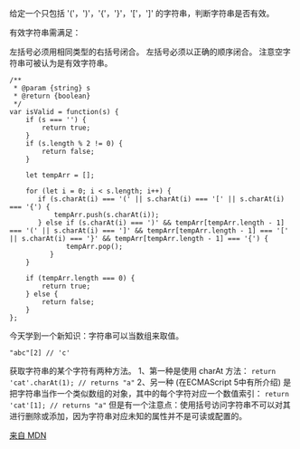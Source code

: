 给定一个只包括 '('，')'，'{'，'}'，'['，']' 的字符串，判断字符串是否有效。

有效字符串需满足：

左括号必须用相同类型的右括号闭合。
左括号必须以正确的顺序闭合。
注意空字符串可被认为是有效字符串。

```
/**
 * @param {string} s
 * @return {boolean}
 */
var isValid = function(s) {
    if (s === '') {
        return true;
    }
    if (s.length % 2 != 0) {
        return false;
    }
    
    let tempArr = [];
    
    for (let i = 0; i < s.length; i++) {
       if (s.charAt(i) === '(' || s.charAt(i) === '[' || s.charAt(i) === '{') {
           tempArr.push(s.charAt(i));
       } else if (s.charAt(i) === ')' && tempArr[tempArr.length - 1] === '(' || s.charAt(i) === ']' && tempArr[tempArr.length - 1] === '[' || s.charAt(i) === '}' && tempArr[tempArr.length - 1] === '{') {
              tempArr.pop();
          } 
    }
    
    if (tempArr.length === 0) {
        return true;
    } else {
        return false;
    }
};
```
今天学到一个新知识：字符串可以当数组来取值。
```
"abc"[2] // 'c'
```
获取字符串的某个字符有两种方法。 
1、第一种是使用 charAt 方法：
`return 'cat'.charAt(1); // returns "a"`
2、另一种 (在ECMAScript 5中有所介绍) 是把字符串当作一个类似数组的对象，其中的每个字符对应一个数值索引：
`return 'cat'[1]; // returns "a"`
但是有一个注意点：使用括号访问字符串不可以对其进行删除或添加，因为字符串对应未知的属性并不是可读或配置的。

[来自 MDN](https://developer.mozilla.org/zh-CN/docs/Web/JavaScript/Reference/Global_Objects/String)
